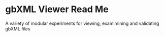 
# gbXML Viewer Read Me

A variety of modular experiments for viewing, examimining and validating gbXML files
